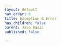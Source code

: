 ```yaml
---
layout: default
nav_order: 6
title: Exception & Error
has_children: false
parent: Java Basic
published: false

---
```


